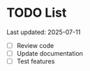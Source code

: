 # TODO List

Last updated: 2025-07-11

- [ ] Review code
- [ ] Update documentation
- [ ] Test features

<!-- Last updated: 2025-07-31 -->